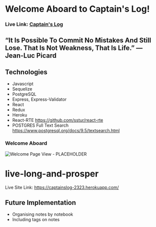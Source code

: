 # Welcome Aboard to Captain's Log! 

### **Live Link: [Captain's Log](https://captainslog-2323.herokuapp.com/)**

## “It Is Possible To Commit No Mistakes And Still Lose. That Is Not Weakness, That Is Life.” — Jean-Luc Picard

##  Technologies
- Javascript
- Sequelize
- PostgreSQL
- Express, Express-Validator
- React
- Redux
- Heroku
- React-RTE https://github.com/sstur/react-rte
- POSTGRES Full Text Search https://www.postgresql.org/docs/9.5/textsearch.html

### Welcome Aboard
![Welcome Page View - PLACEHOLDER](public/src/images/captain'slog.gif)

# live-long-and-prosper

Live Site Link: https://captainslog-2323.herokuapp.com/

## Future Implementation
- Organising notes by notebook
- Including tags on notes
